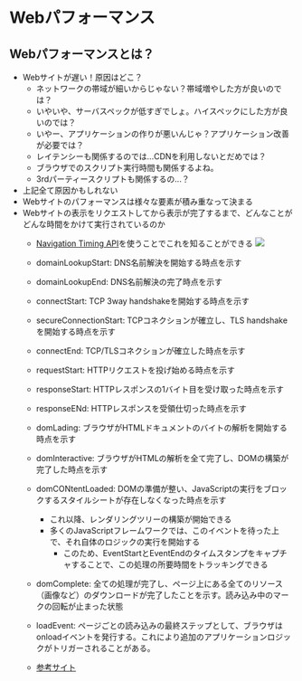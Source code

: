 # Webパフォーマンス

## Webパフォーマンスとは？
- Webサイトが遅い！原因はどこ？
  - ネットワークの帯域が細いからじゃない？帯域増やした方が良いのでは？
  - いやいや、サーバスペックが低すぎでしょ。ハイスペックにした方が良いのでは？
  - いやー、アプリケーションの作りが悪いんじゃ？アプリケーション改善が必要では？
  - レイテンシーも関係するのでは...CDNを利用しないとだめでは？
  - ブラウザでのスクリプト実行時間も関係するよね。
  - 3rdパーティースクリプトも関係するの...？
- 上記全て原因かもしれない
- Webサイトのパフォーマンスは様々な要素が積み重なって決まる
- Webサイトの表示をリクエストしてから表示が完了するまで、どんなことがどんな時間をかけて実行されているのか
  - [Navigation Timing API](https://www.w3.org/TR/navigation-timing/)を使うことでこれを知ることができる
![](https://www.w3.org/TR/navigation-timing/timing-overview.png)


  - domainLookupStart: DNS名前解決を開始する時点を示す
  - domainLookupEnd: DNS名前解決の完了時点を示す
  - connectStart: TCP 3way handshakeを開始する時点を示す
  - secureConnectionStart: TCPコネクションが確立し、TLS handshakeを開始する時点を示す
  - connectEnd: TCP/TLSコネクションが確立した時点を示す
  - requestStart: HTTPリクエストを投げ始める時点を示す
  - responseStart: HTTPレスポンスの1バイト目を受け取った時点を示す
  - responseENd: HTTPレスポンスを受領仕切った時点を示す
  - domLading: ブラウザがHTMLドキュメントのバイトの解析を開始する時点を示す
  - domInteractive: ブラウザがHTMLの解析を全て完了し、DOMの構築が完了した時点を示す
  - domCONtentLoaded: DOMの準備が整い、JavaScriptの実行をブロックするスタイルシートが存在しなくなった時点を示す
    - これ以降、レンダリングツリーの構築が開始できる
    - 多くのJavaScriptフレームワークでは、このイベントを待った上で、それ自体のロジックの実行を開始する
      - このため、EventStartとEventEndのタイムスタンプをキャプチャすることで、この処理の所要時間をトラッキングできる
  - domComplete: 全ての処理が完了し、ページ上にある全てのリソース（画像など）のダウンロードが完了したことを示す。読み込み中のマークの回転が止まった状態
  - loadEvent: ページごとの読み込みの最終ステップとして、ブラウザはonloadイベントを発行する。これにより追加のアプリケーションロジックがトリガーされることがある。
  - [参考サイト](https://developers.google.com/web/fundamentals/performance/critical-rendering-path/measure-crp?hl=ja#navigation-timing)

